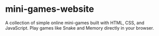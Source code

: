 # mini-games-website
A collection of simple online mini-games built with HTML, CSS, and JavaScript. Play games like Snake and Memory directly in your browser.
